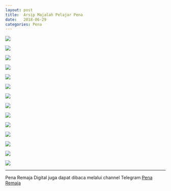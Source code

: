```yaml
---
layout: post
title:  Arsip Majalah Pelajar Pena
date:   2018-06-29
categories: Pena
---
```


![](/Pena/1211.jpg)

![](/Pena/1212.png)

![](/Pena/1301.png)

![](/Pena/1302.png)

![](/Pena/1303.png)

![](/Pena/1304.png)

![](/Pena/1305.png)

![](/Pena/1308.png)

![](/Pena/1310.png)

![](/Pena/1311.png)

![](/Pena/1312.png)

![](/Pena/1411.png)

![](/Pena/1505.png)

![](/Pena/1512.png)


-----
Pena Remaja Digital juga dapat dibaca melalui channel Telegram [Pena Remaja](https://t.me/PenaRemajaitb)


